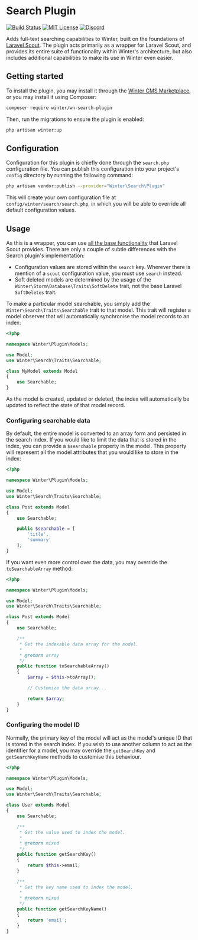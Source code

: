 # Search Plugin

[![Build Status](https://img.shields.io/github/workflow/status/wintercms/wn-search-plugin/Tests)](https://github.com/wintercms/wn-search-plugin/actions)
[![MIT License](https://img.shields.io/badge/license-MIT-blue.svg)](https://github.com/wintercms/wn-search-plugin/blob/master/LICENCE.md)
[![Discord](https://img.shields.io/discord/816852513684193281?label=discord&style=flat-square)](https://discord.gg/D5MFSPH6Ux)

Adds full-text searching capabilities to Winter, built on the foundations of [Laravel Scout](https://github.com/laravel/scout).
The plugin acts primarily as a wrapper for Laravel Scout, and provides its entire suite of functionality within Winter's
architecture, but also includes additional capabilities to make its use in Winter even easier.

## Getting started

To install the plugin, you may install it through the [Winter CMS Marketplace](https://github.com/wintercms/wn-search-plugin), or you may install it using Composer:

```bash
composer require winter/wn-search-plugin
```

Then, run the migrations to ensure the plugin is enabled:

```bash
php artisan winter:up
```

## Configuration

Configuration for this plugin is chiefly done through the `search.php` configuration file. You can publish this configuration into your project's `config` directory by running the following command:

```bash
php artisan vendor:publish --provider="Winter\Search\Plugin"
```

This will create your own configuration file at `config/winter/search/search.php`, in which you will be able to override all default configuration values.

## Usage

As this is a wrapper, you can use [all the base functionality](https://laravel.com/docs/9.x/scout) that Laravel Scout provides. There are only a couple of subtle differences with the Search plugin's implementation:

- Configuration values are stored within the `search` key. Wherever there is mention of a `scout` configuration value, you must use `search` instead.
- Soft deleted models are determined by the usage of the `Winter\Storm\Database\Traits\SoftDelete` trait, not the base Laravel `SoftDeletes` trait.

To make a particular model searchable, you simply add the `Winter\Search\Traits\Searchable` trait to that model. This trait will register a model observer that will automatically synchronise the model records to an index:

```php
<?php

namespace Winter\Plugin\Models;

use Model;
use Winter\Search\Traits\Searchable;

class MyModel extends Model
{
    use Searchable;
}
```

As the model is created, updated or deleted, the index will automatically be updated to reflect the state of that model record.

### Configuring searchable data

By default, the entire model is converted to an array form and persisted in the search index. If you would like to limit the data that is stored in the index, you can provide a `$searchable` property in the model. This property will represent all the model attributes that you would like to store in the index:

```php
<?php

namespace Winter\Plugin\Models;

use Model;
use Winter\Search\Traits\Searchable;

class Post extends Model
{
    use Searchable;

    public $searchable = [
        'title',
        'summary'
    ];
}
```

If you want even more control over the data, you may override the `toSearchableArray` method:

```php
<?php

namespace Winter\Plugin\Models;

use Model;
use Winter\Search\Traits\Searchable;

class Post extends Model
{
    use Searchable;

    /**
     * Get the indexable data array for the model.
     *
     * @return array
     */
    public function toSearchableArray()
    {
        $array = $this->toArray();

        // Customize the data array...

        return $array;
    }
}
```

### Configuring the model ID

Normally, the primary key of the model will act as the model's unique ID that is stored in the search index. If you wish to use another column to act as the identifier for a model, you may override the `getSearchKey` and `getSearchKeyName` methods to customise this behaviour.

```php
<?php

namespace Winter\Plugin\Models;

use Model;
use Winter\Search\Traits\Searchable;

class User extends Model
{
    use Searchable;

    /**
     * Get the value used to index the model.
     *
     * @return mixed
     */
    public function getSearchKey()
    {
        return $this->email;
    }

    /**
     * Get the key name used to index the model.
     *
     * @return mixed
     */
    public function getSearchKeyName()
    {
        return 'email';
    }
}
```
